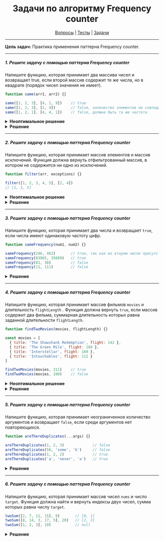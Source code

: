 <div align="center">

# Задачи по алгоритму Frequency counter

[Вопросы](https://github.com/dollaween/javascript-questions)
|
[Тесты](https://github.com/dollaween/javascript-tests)
|
[Задачи](https://github.com/dollaween/javascript-tasks)

</div>

---

**Цель задач:** Практика применения паттерна Frequency counter.

---

##### 1. Решите задачу с помощью паттерна Frequency counter
Напишите функцию, которая принимает два массива чисел и возвращает true, если второй массив содержит те же числа, но в квадрате (порядок чисел значения не имеет).

```javascript
function same(arr1, arr2) {}

same([1, 2, 3], [4, 1, 9])    // true
same([1, 2, 3], [1, 4])       // false, количество элементов не совпадает
same([1, 2, 1], [4, 4, 1])    // false, должна быть та же частота
```

<details><summary><b>Неоптимальное решение</b></summary>
<p>

**Сложность:** O(N^2)

```javascript
function same(arr1, arr2) {
  if (arr1.length !== arr2.length) {
    return false
  }

  for (let i = 0; i < arr1.length; i++) {
    let correctIndex = arr2.indexOf(arr1[i]**2)
    if (correctIndex === -1) {
      return false
    }
    arr2.splice(correctIndex, 1)
  }

  return true
}
```

</p>
</details>

<details><summary><b>Решение</b></summary>
<p>

* **Сложность:** O(N)
* **Паттерн:** Frequency counter

```javascript
function same (arr1, arr2) {
  if (arr1.length !== arr2.length) {
    return false
  }

  let freqCounter = {}
  for (let val of arr1) {
    let squared = val ** 2
    freqCounter[squared] = (freqCounter[squared] || 0) + 1
  }

  for (let val of arr2) {
    if (!freqCounter[val]) {
      return false
    }
    freqCounter[val] -= 1
  }

  return true
}
```

</p>
</details>

---

##### 2. Решите задачу с помощью паттерна Frequency counter
Напишите функцию, которая принимает массив элементов и массив исключений. Функция должна вернуть отфильтрованный массив, в котором не содержится ни одно из исключений.

```javascript
function filter(arr, exceptions) {}

filter([1, 2, 3, 4, 5], [2, 4])
// [1, 3, 5]
```

<details><summary><b>Неоптимальное решение</b></summary>
<p>

* **Сложность:** O(N^2)

```javascript
function filter(arr, exceptions) {
  return arr.filter((val) => {
    return exceptions.every((except) => except !== val)
  })
}
```

</p>
</details>

<details><summary><b>Решение</b></summary>
<p>

* **Сложность:** O(N)
* **Паттерн:** Frequency counter

```javascript
function filter(arr, exceptions) {
  const freqCounter = {}
  for (let val of exceptions) {
    freqCounter[val] = val
  }
  return arr.filter((val) => {
    return val !== freqCounter[val]
  })
}
```

</p>
</details>

---

##### 3. Решите задачу с помощью паттерна Frequency counter
Напишите функцию, которая принимает два числа и возвращает `true`, если числа имеют одинаковую частоту цифр.

```javascript
function sameFrequency(num1, num2) {}

sameFrequency(246, 462)       // true, так как во втором числе присутствуют те же цифры, что и в первом
sameFrequency(83965, 35689)   // true
sameFrequency(81, 38)         // false
sameFrequency(11, 111)        // false
```

<details><summary><b>Решение</b></summary>
<p>

* **Сложность:** O(N)
* **Паттерн**: Frequency counter

```javascript
function same(num1, num2) {
  str1 = num1.toString()
  str2 = num2.toString()

  if (str1.length !== str2.length) {
    return false
  }

  const freqCounter = {}

  for (let val of str1) {
    freqCounter[val] = (freqCounter[val] || 0) + 1
  }

  for (let val of str2) {
    if (!freqCounter[val]) return false
    freqCounter[val] -= 1
  }

  return true
}
```

</p>
</details>

---

##### 4. Решите задачу с помощью паттерна Frequency counter
Напишите функцию, которая принимает массив фильмов `movies` и длительность `flightLength` . Функция должна вернуть `true`, если массив содержит два фильма, суммарная длительность которых равна заданной длительности `flightLength`.

```javascript
function findTwoMovies(movies, flightLength) {}

const movies = [
  { title: 'The Shawshank Redemption', flight: 142 },
  { title: 'The Green Mile', flight: 189 },
  { title: 'Interstellar', flight: 169 },
  { title: 'Intouchables', flight: 112 }
]

findTwoMovies(movies, 311)    // true
findTwoMovies(movies, 100)    // false
```

<details><summary><b>Неоптимальное решение</b></summary>
<p>

* **Сложность**: O(N^2)

Проблема данного решения:
* 100 фильмов — 100 * 100 = 10 000 итераций
* 1000 фильмов — 1000 * 1000 = 1 000 000 итераций

```javascript
function findTwoMovies(movies, flightLength) {
  for (let i = 0; i < movies.length; i++) {
    for (let k = 0; k < movies.length; k++) {
      if (i === k) continue
      if (movies[i].flight + movies[k].flight === flightLength) {
        return true
      }
    }
  }
  return false
}
```

</p>
</details>

<details><summary><b>Решение</b></summary>
<p>

* **Сложность**: O(N)
* **Паттерн**: Frequency counter

Преимущества по сравнению с решением через вложенный цикл:
* 100 фильмов — 100 итераций
* 1000 фильмов — 1000 итераций

```javascript
function findTwoMovies(movies, flightLength) {
  // В объекте будет хранится остаток времени после каждого фильма
  let results = {}
  for (let i = 0; i < movies.length; i++) {
    // Если время фильма совпадает с одним из значений в results, то задача выполнена
    if (results[movies[i].flight]) {
      return true
    }

    // Вычисляем сколько времени нам требуется еще добавить за счет другого фильма и добавляем в объект
    let result = flightLength - movies[i].flight
    results[result] = true
  }
  return false
}
```

</p>
</details>

---

##### 5. Решите задачу с помощью паттерна Frequency counter
Напишите функцию, которая принимает неограниченное количество аргументов и возвращает `false`, если среди аргументов нет повторяющихся.

```javascript
function areThereDuplicates(...args) {}

areThereDuplicates(1, 2, 3)             // false
areThereDuplicates(56, 'some', 'b')     // false
areThereDuplicates(1, 2, 2)             // true
areThereDuplicates('a', 'never', 'a')   // true
```

<details><summary><b>Решение</b></summary>
<p>

* **Сложность**: O(N)
* **Паттерн**: Frequency counter

```javascript
function areThereDuplicates(...args) {
  let freqCounter = {}

  for (let val of args) {
    if (freqCounter[val]) return true
    freqCounter[val] = (freqCounter[val] || 0) + 1
  }

  return false
}
```

</p>
</details>

---

##### 6. Решите задачу с помощью паттерна Frequency counter
Напишите функцию, которая принимает массив чисел `nums` и число `target`. Функция должна найти и вернуть индексы двух чисел, сумма которых равна числу `target`.

```javascript
twoSum([2, 7, 11, 15], 9)       // [0, 1]
twoSum([8, 14, 3, 17, 5], 20)   // [2, 3]
twoSum([1, 2, 3], 10)           // null
```

<details><summary><b>Решение</b></summary>
<p>

```javascript

function twoSum(nums, target) {
  const freqCounter = {}

  for (let i = 0; i < nums.length; i++) {
    const cur = freqCounter[nums[i]]

    if (cur >= 0) {
      return [cur, i]
    } else {
      const numToFind = target - nums[i]
      freqCounter[numToFind] = i
    }
  }

  return null
}

```

</p>
</details>
